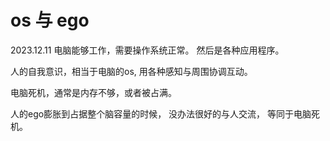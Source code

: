 # os 与 ego
2023.12.11
电脑能够工作，需要操作系统正常。
然后是各种应用程序。

人的自我意识，相当于电脑的os,
用各种感知与周围协调互动。

电脑死机，通常是内存不够，或者被占满。

人的ego膨胀到占据整个脑容量的时候，
没办法很好的与人交流，
等同于电脑死机。
